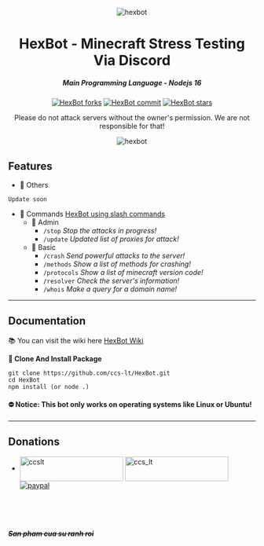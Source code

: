 <p align="center"><img src="https://i.imgur.com/bAfTdtk.png" alt="hexbot"></p>

<h1 align="center">HexBot - Minecraft Stress Testing Via Discord</h1>
<em><h5 align="center">Main Programming Language - Nodejs 16</h5></em>

<p align="center">
<a href="#"><img alt="HexBot forks" src="https://img.shields.io/github/forks/ccs-lt/HexBot?style=for-the-badge&logo=CurseForge&color=#12FFC6"></a>
<a href="#"><img alt="HexBot commit" src="https://img.shields.io/github/last-commit/ccs-lt/HexBot/main?style=for-the-badge&logo=github&color=red"></a>
<a href="#"><img alt="HexBot stars" src="https://img.shields.io/github/stars/ccs-lt/HexBot?style=for-the-badge&color=blue&logo=stripe"></a>

<p align="center">Please do not attack servers without the owner's permission. We are not responsible for that!</p>

<p align="center"><img src="https://i.imgur.com/un8Zk7B.png" alt="hexbot"></p>

## Features 

* 📜 Others 
 ```
 Update soon
 ```

* 📌 Commands [HexBot using slash commands](https://discordjs.guide/interactions/slash-commands.html#registering-slash-commands/)
   * 📂 Admin
     * ```/stop``` *Stop the attacks in progress!*
     * ```/update``` *Updated list of proxies for attack!*
   * 📂 Basic
     * ```/crash``` *Send powerful attacks to the server!*
     * ```/methods``` *Show a list of methods for crashing!*
     * ```/protocols``` *Show a list of minecraft version code!*
     * ```/resolver``` *Check the server's information!*
     * ```/whois``` *Make a query for a domain name!*
     
---  
## Documentation
  
📚 You can visit the wiki here [HexBot Wiki](https://github.com/ccs-lt/HexBot/wiki)

**🔨 Clone And Install Package**
```
git clone https://github.com/ccs-lt/HexBot.git
cd HexBot
npm install (or node .)
```
<h4>⛔ Notice: This bot only works on operating systems like Linux or Ubuntu!</h4>

---

## Donations
* <p><a href="https://www.buymeacoffee.com/ccslt">  <img align="center" src="https://cdn.buymeacoffee.com/buttons/v2/default-yellow.png" height="50" width="210" alt="ccslt" /></a>
  <a href="https://ko-fi.com/ccs_lt"> <img align="center" src="https://cdn.ko-fi.com/cdn/kofi3.png?v=3" height="50" width="210" alt="ccs_lt" /></a>
  <a href="https://www.paypal.me/lamtin0106"> <img align="center" alt="paypal" src="https://i.imgur.com/8hCz2Y2.png"></a>
  </p>
  <br>
<br>

##### ~~San pham cua su ranh roi~~
